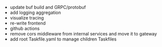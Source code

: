 - update buf build and GRPC/protobuf
- add logging aggregation
- visualize tracing
- re-write frontend
- github actions
- remove cors middleware from internal services and move it to gateway
- add root Taskfile.yaml to manage children Taskfiles
